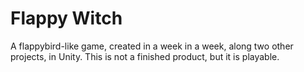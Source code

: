 # Flappy Witch
A flappybird-like game, created in a week in a week, along two other projects, in Unity. 
This is not a finished product, but it is playable.
